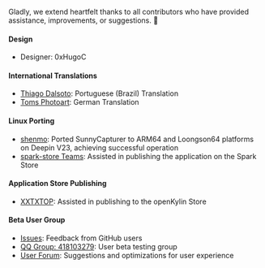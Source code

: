 Gladly, we extend heartfelt thanks to all contributors who have provided assistance, improvements, or suggestions. 🙇‍



#### Design  

- Designer: 0xHugoC  



#### International Translations  

- [Thiago Dalsoto](https://github.com/thiagodalsoto): Portuguese (Brazil) Translation  
- [Toms Photoart](https://github.com/tomsphotoart): German Translation  



#### Linux Porting  

- [shenmo](https://github.com/shenmo7192): Ported SunnyCapturer to ARM64 and Loongson64 platforms on Deepin V23, achieving successful operation  
- [spark-store Teams](https://gitee.com/spark-store-project/spark-store): Assisted in publishing the application on the Spark Store  



#### Application Store Publishing  

- [XXTXTOP](http://www.xiongshijie.top/): Assisted in publishing to the openKylin Store  



#### Beta User Group  

- [Issues](https://github.com/XMuli/SunnyCapturer/issues): Feedback from GitHub users  
- [QQ Group: 418103279](https://qm.qq.com/cgi-bin/qm/qr?authKey=5pYNrJL7%2F8biKzT5LMj8dbjkpPvUvdLVbAOcNTydiqTDNc49yg0wtVcub8Cu3Pqa&k=OluWZhjVMhwP-6RO9Y7FFkJcXGiS4CVk&noverify=0): User beta testing group  
- [User Forum](https://txc.qq.com/products/649489/): Suggestions and optimizations for user experience  